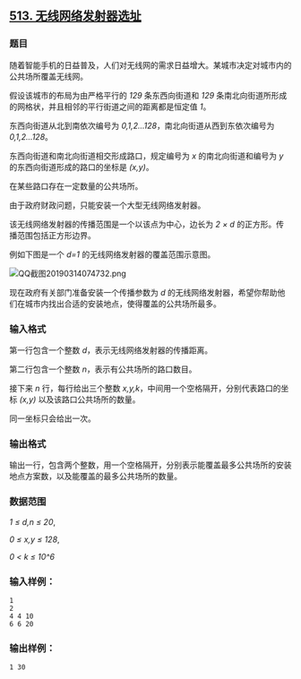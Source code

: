 ## [513. 无线网络发射器选址](https://www.acwing.com/problem/content/515/)

### 题目

随着智能手机的日益普及，人们对无线网的需求日益增大。某城市决定对城市内的公共场所覆盖无线网。

假设该城市的布局为由严格平行的 *129* 条东西向街道和 *129* 条南北向街道所形成的网格状，并且相邻的平行街道之间的距离都是恒定值 *1*。

东西向街道从北到南依次编号为 *0,1,2…128*，南北向街道从西到东依次编号为 *0,1,2…128*。

东西向街道和南北向街道相交形成路口，规定编号为 *x* 的南北向街道和编号为 *y* 的东西向街道形成的路口的坐标是 *(x,y)*。

在某些路口存在一定数量的公共场所。

由于政府财政问题，只能安装一个大型无线网络发射器。

该无线网络发射器的传播范围是一个以该点为中心，边长为 *2 × d* 的正方形。传播范围包括正方形边界。

例如下图是一个 *d=1* 的无线网络发射器的覆盖范围示意图。

 ![QQ截图20190314074732.png](/media/article/image/2019/03/14/19_65722b0a45-QQ截图20190314074732.png)

现在政府有关部门准备安装一个传播参数为 *d* 的无线网络发射器，希望你帮助他们在城市内找出合适的安装地点，使得覆盖的公共场所最多。

### 输入格式

第一行包含一个整数 *d*，表示无线网络发射器的传播距离。

第二行包含一个整数 *n*，表示有公共场所的路口数目。

接下来 *n* 行，每行给出三个整数 *x,y,k*，中间用一个空格隔开，分别代表路口的坐标 *(x,y)* 以及该路口公共场所的数量。

同一坐标只会给出一次。

### 输出格式

输出一行，包含两个整数，用一个空格隔开，分别表示能覆盖最多公共场所的安装地点方案数，以及能覆盖的最多公共场所的数量。

### 数据范围

*1 ≤ d,n ≤ 20*,

*0 ≤ x,y ≤ 128*,

*0 < k ≤ 10^6*

### 输入样例：

```
1
2
4 4 10
6 6 20
```

### 输出样例：

```
1 30
```
